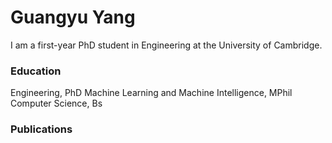 # Guangyu Yang
I am a first-year PhD student in Engineering at the University of Cambridge.

### Education
Engineering, PhD
Machine Learning and Machine Intelligence, MPhil
Computer Science, Bs

### Publications
